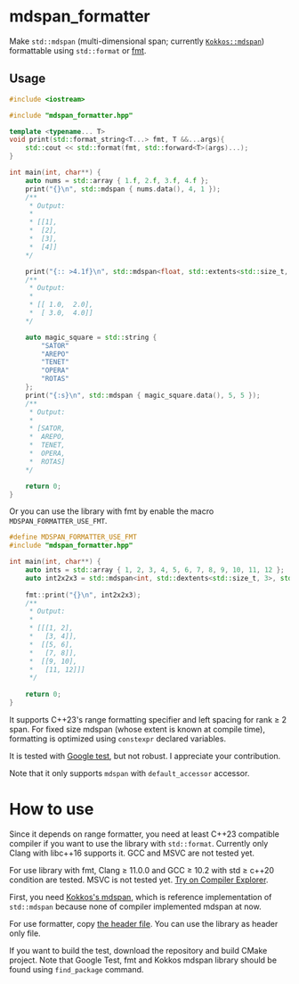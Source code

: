 # mdspan_formatter
Make `std::mdspan` (multi-dimensional span; currently [`Kokkos::mdspan`](https://github.com/kokkos/mdspan)) formattable using `std::format` or [fmt](https://github.com/fmtlib/fmt).

## Usage

```c++
#include <iostream>

#include "mdspan_formatter.hpp"

template <typename... T>
void print(std::format_string<T...> fmt, T &&...args){
    std::cout << std::format(fmt, std::forward<T>(args)...);
}

int main(int, char**) {
    auto nums = std::array { 1.f, 2.f, 3.f, 4.f };
    print("{}\n", std::mdspan { nums.data(), 4, 1 });
    /**
     * Output:
     * 
     * [[1],
     *  [2],
     *  [3],
     *  [4]]
    */

    print("{:: >4.1f}\n", std::mdspan<float, std::extents<std::size_t, 2, 2>> { nums.data() });
    /**
     * Output:
     * 
     * [[ 1.0,  2.0],
     *  [ 3.0,  4.0]]
    */

    auto magic_square = std::string {
        "SATOR"
        "AREPO"
        "TENET"
        "OPERA"
        "ROTAS"
    };
    print("{:s}\n", std::mdspan { magic_square.data(), 5, 5 });
    /**
     * Output:
     * 
     * [SATOR,
     *  AREPO,
     *  TENET,
     *  OPERA,
     *  ROTAS]
    */

    return 0;
}
```

Or you can use the library with fmt by enable the macro `MDSPAN_FORMATTER_USE_FMT`.

```c++
#define MDSPAN_FORMATTER_USE_FMT
#include "mdspan_formatter.hpp"

int main(int, char**) {
    auto ints = std::array { 1, 2, 3, 4, 5, 6, 7, 8, 9, 10, 11, 12 };
    auto int2x2x3 = std::mdspan<int, std::dextents<std::size_t, 3>, std::layout_left> { ints.data(), 2, 2, 3 };
    
    fmt::print("{}\n", int2x2x3);
    /**
     * Output:
     * 
     * [[[1, 2],
     *   [3, 4]],
     *  [[5, 6],
     *   [7, 8]],
     *  [[9, 10],
     *   [11, 12]]]
     */
    
    return 0;
}
```

It supports C++23's range formatting specifier and left spacing for rank ≥ 2 span.
For fixed size mdspan (whose extent is known at compile time), formatting is optimized using `constexpr` declared variables.

It is tested with [Google test](https://github.com/google/googletest/issues), but not robust. I appreciate your contribution.

Note that it only supports `mdspan` with `default_accessor` accessor.

# How to use

Since it depends on range formatter, you need at least C++23 compatible compiler
if you want to use the library with `std::format`. Currently only Clang with libc++16 supports it.
GCC and MSVC are not tested yet.

For use library with fmt, Clang ≥ 11.0.0 and GCC ≥ 10.2 with std ≥ c++20 condition are tested. MSVC is not tested yet.
 [Try on Compiler Explorer](https://godbolt.org/z/1sTd18Gxs).

First, you need [Kokkos's mdspan](https://github.com/kokkos/mdspan), which is reference implementation of `std::mdspan` because none of compiler
implemented mdspan at now.

For use formatter, copy [the header file](https://github.com/stripe2933/mdspan_formatter/blob/main/include/mdspan_formatter.hpp).
You can use the library as header only file.

If you want to build the test, download the repository and build CMake project. Note that Google Test, fmt and Kokkos mdspan library should be found using
`find_package` command.
